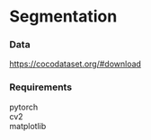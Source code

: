 # Segmentation


### Data
https://cocodataset.org/#download

### Requirements
pytorch <br />
cv2 <br />
matplotlib <br />

